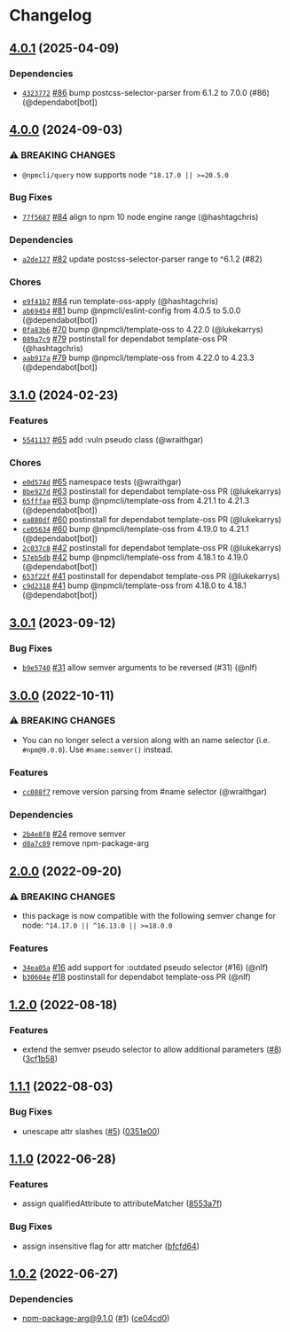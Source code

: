 # Changelog

## [4.0.1](https://github.com/npm/query/compare/v4.0.0...v4.0.1) (2025-04-09)
### Dependencies
* [`4323772`](https://github.com/npm/query/commit/432377284f5f2ba7ee81531d3e6f0d0c637629c3) [#86](https://github.com/npm/query/pull/86) bump postcss-selector-parser from 6.1.2 to 7.0.0 (#86) (@dependabot[bot])

## [4.0.0](https://github.com/npm/query/compare/v3.1.0...v4.0.0) (2024-09-03)
### ⚠️ BREAKING CHANGES
* `@npmcli/query` now supports node `^18.17.0 || >=20.5.0`
### Bug Fixes
* [`77f5687`](https://github.com/npm/query/commit/77f568749a5da77319fb54ec44bf05839cbf9769) [#84](https://github.com/npm/query/pull/84) align to npm 10 node engine range (@hashtagchris)
### Dependencies
* [`a2de127`](https://github.com/npm/query/commit/a2de12757c6c2f894c0240e7c787587b2d8fc9e3) [#82](https://github.com/npm/query/pull/82) update postcss-selector-parser range to ^6.1.2 (#82)
### Chores
* [`e9f41b7`](https://github.com/npm/query/commit/e9f41b7172a0b166138e9ecd87b5f468a1cd8516) [#84](https://github.com/npm/query/pull/84) run template-oss-apply (@hashtagchris)
* [`ab69454`](https://github.com/npm/query/commit/ab69454c07b226c1573a958ac383cc26b6be2990) [#81](https://github.com/npm/query/pull/81) bump @npmcli/eslint-config from 4.0.5 to 5.0.0 (@dependabot[bot])
* [`0fa83b6`](https://github.com/npm/query/commit/0fa83b6e52ce84938c5d5d9835a4017664ec831d) [#70](https://github.com/npm/query/pull/70) bump @npmcli/template-oss to 4.22.0 (@lukekarrys)
* [`089a7c9`](https://github.com/npm/query/commit/089a7c96749dbd8080c1bd4ecb74eeed5467f258) [#79](https://github.com/npm/query/pull/79) postinstall for dependabot template-oss PR (@hashtagchris)
* [`aab917a`](https://github.com/npm/query/commit/aab917ad94dac31b76b296fe770ee50350403ddb) [#79](https://github.com/npm/query/pull/79) bump @npmcli/template-oss from 4.22.0 to 4.23.3 (@dependabot[bot])

## [3.1.0](https://github.com/npm/query/compare/v3.0.1...v3.1.0) (2024-02-23)

### Features

* [`5541137`](https://github.com/npm/query/commit/5541137875fd476e51bf213a84480822710cf959) [#65](https://github.com/npm/query/pull/65) add :vuln pseudo class (@wraithgar)

### Chores

* [`e0d574d`](https://github.com/npm/query/commit/e0d574d6be929696d3133c3cff39fbdd4f6f2bf1) [#65](https://github.com/npm/query/pull/65) namespace tests (@wraithgar)
* [`8be927d`](https://github.com/npm/query/commit/8be927d62bc92d85d04e4f731232f0d7fb8fab39) [#63](https://github.com/npm/query/pull/63) postinstall for dependabot template-oss PR (@lukekarrys)
* [`65fffaa`](https://github.com/npm/query/commit/65fffaa371325990e5c81292df72de9e0c21472a) [#63](https://github.com/npm/query/pull/63) bump @npmcli/template-oss from 4.21.1 to 4.21.3 (@dependabot[bot])
* [`ea880df`](https://github.com/npm/query/commit/ea880df8c79bba7e37e708a8b541c0a39226d240) [#60](https://github.com/npm/query/pull/60) postinstall for dependabot template-oss PR (@lukekarrys)
* [`ce05634`](https://github.com/npm/query/commit/ce0563422284946ec2f526cd0549b23c172bd93d) [#60](https://github.com/npm/query/pull/60) bump @npmcli/template-oss from 4.19.0 to 4.21.1 (@dependabot[bot])
* [`2c037c8`](https://github.com/npm/query/commit/2c037c8d7b519d841f97eb73c19da3772f473a4f) [#42](https://github.com/npm/query/pull/42) postinstall for dependabot template-oss PR (@lukekarrys)
* [`57eb5db`](https://github.com/npm/query/commit/57eb5db6382f01e3388bacf2b0361e195affcb79) [#42](https://github.com/npm/query/pull/42) bump @npmcli/template-oss from 4.18.1 to 4.19.0 (@dependabot[bot])
* [`653f22f`](https://github.com/npm/query/commit/653f22f471c141405339ee034a870b83a09be76c) [#41](https://github.com/npm/query/pull/41) postinstall for dependabot template-oss PR (@lukekarrys)
* [`c9d2318`](https://github.com/npm/query/commit/c9d231895e3404a82ba77eacbb8c162af8dbd582) [#41](https://github.com/npm/query/pull/41) bump @npmcli/template-oss from 4.18.0 to 4.18.1 (@dependabot[bot])

## [3.0.1](https://github.com/npm/query/compare/v3.0.0...v3.0.1) (2023-09-12)

### Bug Fixes

* [`b9e5740`](https://github.com/npm/query/commit/b9e574088f53052c6d13fc0c212896184dc45a2f) [#31](https://github.com/npm/query/pull/31) allow semver arguments to be reversed (#31) (@nlf)

## [3.0.0](https://github.com/npm/query/compare/v2.0.0...v3.0.0) (2022-10-11)

### ⚠️ BREAKING CHANGES

* You can no longer select a version along with an name selector (i.e. `#npm@9.0.0`).  Use `#name:semver()` instead.

### Features

* [`cc088f7`](https://github.com/npm/query/commit/cc088f794af6076241dcb40627c3826dd69951fc) remove version parsing from #name selector (@wraithgar)

### Dependencies

* [`2b4e8f8`](https://github.com/npm/query/commit/2b4e8f85f58fe26d908149f6820a383c7e4d41d3) [#24](https://github.com/npm/query/pull/24) remove semver
* [`d8a7c89`](https://github.com/npm/query/commit/d8a7c892459cac9474ac349b6b84d0517eef85a6) remove npm-package-arg

## [2.0.0](https://github.com/npm/query/compare/v1.2.0...v2.0.0) (2022-09-20)

### ⚠️ BREAKING CHANGES

* this package is now compatible with the following semver change for node: `^14.17.0 || ^16.13.0 || >=18.0.0`

### Features

* [`34ea05a`](https://github.com/npm/query/commit/34ea05ab7d20da1bd4eef0ee3b4d90832ee86f9d) [#16](https://github.com/npm/query/pull/16) add support for :outdated pseudo selector (#16) (@nlf)
* [`b30604e`](https://github.com/npm/query/commit/b30604e8e85cbee8f600f10ecf27a087cc5e118c) [#18](https://github.com/npm/query/pull/18) postinstall for dependabot template-oss PR (@nlf)

## [1.2.0](https://github.com/npm/query/compare/v1.1.1...v1.2.0) (2022-08-18)


### Features

* extend the semver pseudo selector to allow additional parameters ([#8](https://github.com/npm/query/issues/8)) ([3cf1b58](https://github.com/npm/query/commit/3cf1b58d7db50b39834fb69d5ade2c6635a7d9e1))

## [1.1.1](https://github.com/npm/query/compare/v1.1.0...v1.1.1) (2022-08-03)


### Bug Fixes

* unescape attr slashes ([#5](https://github.com/npm/query/issues/5)) ([0351e00](https://github.com/npm/query/commit/0351e00389653c6682a49be17538588a62759c4b))

## [1.1.0](https://github.com/npm/query/compare/v1.0.2...v1.1.0) (2022-06-28)


### Features

* assign qualifiedAttribute to attributeMatcher ([8553a7f](https://github.com/npm/query/commit/8553a7fc0296b78feec5ca066bda8f859c6dc193))


### Bug Fixes

* assign insensitive flag for attr matcher ([bfcfd64](https://github.com/npm/query/commit/bfcfd64b1e3de5377ba6fc3c05a64902bb3e69f1))

## [1.0.2](https://github.com/npm/query/compare/v1.0.1...v1.0.2) (2022-06-27)


### Dependencies

* npm-package-arg@9.1.0 ([#1](https://github.com/npm/query/issues/1)) ([ce04cd0](https://github.com/npm/query/commit/ce04cd05e67a0dd0b8fd3358f6f7dcc3892935a0))
